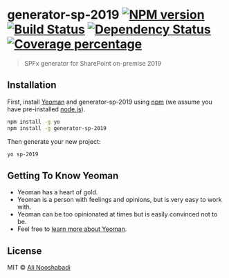 # generator-sp-2019 [![NPM version][npm-image]][npm-url] [![Build Status][travis-image]][travis-url] [![Dependency Status][daviddm-image]][daviddm-url] [![Coverage percentage][coveralls-image]][coveralls-url]
> SPFx generator for SharePoint on-premise 2019

## Installation

First, install [Yeoman](http://yeoman.io) and generator-sp-2019 using [npm](https://www.npmjs.com/) (we assume you have pre-installed [node.js](https://nodejs.org/)).

```bash
npm install -g yo
npm install -g generator-sp-2019
```

Then generate your new project:

```bash
yo sp-2019
```

## Getting To Know Yeoman

 * Yeoman has a heart of gold.
 * Yeoman is a person with feelings and opinions, but is very easy to work with.
 * Yeoman can be too opinionated at times but is easily convinced not to be.
 * Feel free to [learn more about Yeoman](http://yeoman.io/).

## License

MIT © [Ali Nooshabadi]()


[npm-image]: https://badge.fury.io/js/generator-sp-2019.svg
[npm-url]: https://npmjs.org/package/generator-sp-2019
[travis-image]: https://travis-ci.com/alinooshabadi/generator-sp-2019.svg?branch=master
[travis-url]: https://travis-ci.com/alinooshabadi/generator-sp-2019
[daviddm-image]: https://david-dm.org/alinooshabadi/generator-sp-2019.svg?theme=shields.io
[daviddm-url]: https://david-dm.org/alinooshabadi/generator-sp-2019
[coveralls-image]: https://coveralls.io/repos/alinooshabadi/generator-sp-2019/badge.svg
[coveralls-url]: https://coveralls.io/r/alinooshabadi/generator-sp-2019
